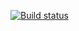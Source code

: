 [![Build status](https://ci.appveyor.com/api/projects/status/mmq4bh59mkcy2uej/branch/main?svg=true)](https://ci.appveyor.com/project/marpluto/homework-ci/branch/main)